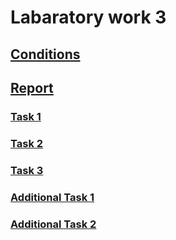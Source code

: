 # Labaratory work 3

## [Conditions](https://github.com/999ashu/Stochastic-Gradient-Descent/blob/main/conditions.pdf)

## [Report](https://github.com/999ashu/Stochastic-Gradient-Descent/blob/main/report.pdf)

### [Task 1](https://github.com/999ashu/Stochastic-Gradient-Descent/blob/main/)

### [Task 2](https://github.com/999ashu/Stochastic-Gradient-Descent/blob/main/)

### [Task 3](https://github.com/999ashu/Stochastic-Gradient-Descent/blob/main/)

### [Additional Task 1](https://github.com/999ashu/Stochastic-Gradient-Descent/blob/main/)

### [Additional Task 2](https://github.com/999ashu/Stochastic-Gradient-Descent/blob/main/)
